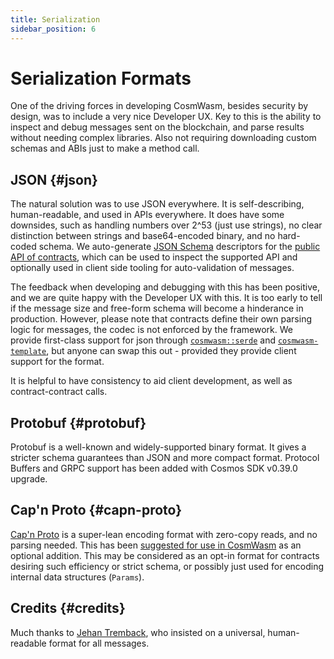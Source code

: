 ```yaml
---
title: Serialization
sidebar_position: 6
---
```


# Serialization Formats

One of the driving forces in developing CosmWasm, besides security by design, was to include a very nice Developer UX.
Key to this is the ability to inspect and debug messages sent on the blockchain, and parse results without needing
complex libraries. Also not requiring downloading custom schemas and ABIs just to make a method call.

## JSON {#json}

The natural solution was to use JSON everywhere. It is self-describing, human-readable, and used in APIs everywhere. It
does have some downsides, such as handling numbers over 2^53 (just use strings), no clear distinction between strings
and base64-encoded binary, and no hard-coded schema. We auto-generate [JSON Schema](https://json-schema.org/)
descriptors for the [public API of contracts](https://github.com/CosmWasm/cosmwasm-examples/tree/master/escrow/schema),
which can be used to inspect the supported API and optionally used in client side tooling for auto-validation of
messages.

The feedback when developing and debugging with this has been positive, and we are quite happy with the Developer UX
with this. It is too early to tell if the message size and free-form schema will become a hinderance in production.
However, please note that contracts define their own parsing logic for messages, the codec is not enforced by the
framework. We provide first-class support for json
through [`cosmwasm::serde`](https://github.com/CosmWasm/cosmwasm/blob/master/src/serde.rs)
and [`cosmwasm-template`](https://github.com/CosmWasm/cosmwasm-template), but anyone can swap this out - provided they
provide client support for the format.

It is helpful to have consistency to aid client development, as well as contract-contract calls.

## Protobuf {#protobuf}

Protobuf is a well-known and widely-supported binary format. It gives a stricter schema guarantees than JSON and more
compact format. Protocol Buffers and GRPC support has been added with Cosmos SDK v0.39.0 upgrade.

## Cap'n Proto {#capn-proto}

[Cap'n Proto](https://capnproto.org/) is a super-lean encoding format with zero-copy reads, and no parsing needed. This
has been [suggested for use in CosmWasm](https://github.com/CosmWasm/cosmwasm/issues/78) as an optional addition. This
may be considered as an opt-in format for contracts desiring such efficiency or strict schema, or possibly just used for
encoding internal data structures (`Params`).

## Credits {#credits}

Much thanks to [Jehan Tremback](https://github.com/jtremback), who insisted on a universal, human-readable format for
all messages.
